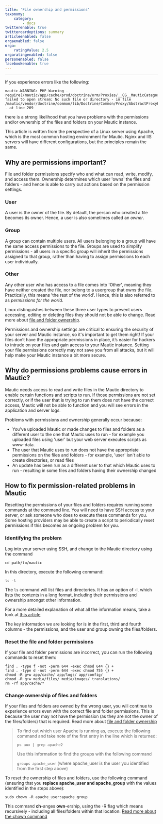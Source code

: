 ```yaml
---
title: 'File ownership and permissions'
taxonomy:
    category:
        - docs
twitterenable: true
twittercardoptions: summary
articleenabled: false
orgaenabled: false
orga:
    ratingValue: 2.5
orgaratingenabled: false
personenabled: false
facebookenable: true
---
```


---
If you experience errors like the following:
```
mautic.WARNING: PHP Warning - require(/mautic/app/cache/prod/doctrine/orm/Proxies/__CG__MauticCategoryBundleEntityCategory.php): failed to open stream: No such file or directory - in file /mautic/vendor/doctrine/common/lib/Doctrine/Common/Proxy/AbstractProxyFactory.php - at line 209
```
there is a strong likelihood that you have problems with the permissions and/or ownership of the files and folders on your Mautic instance.

This article is written from the perspective of a Linux server using Apache, which is the most common hosting environment for Mautic. Nginx and IIS servers will have different configurations, but the principles remain the same.

## Why are permissions important?
File and folder permissions specify who and what can read, write, modify, and access them. Ownership determines which user 'owns' the files and folders - and hence is able to carry out actions based on the permission settings.  

### User
A user is the owner of the file. By default, the person who created a file becomes its owner. Hence, a user is also sometimes called an _owner_.

### Group
A group can contain multiple users. All users belonging to a group will have the same access permissions to the file. Groups are used to simplify permissions - all users in a specific group will inherit the permissions assigned to that group, rather than having to assign permissions to each user individually.

### Other
Any other user who has access to a file comes into 'Other', meaning they have neither created the file, nor belong to a usergroup that owns the file. Practically, this means 'the rest of the world'. Hence, this is also referred to as _permissions for the world_.

Linux distinguishes between these three user types to prevent users accessing, editing or deleting files they should not be able to change. Read more about [file and folder ownership][ownership].

Permissions and ownership settings are critical to ensuring the security of your server and Mautic instance, so it's important to get them right!  If your files don’t have the appropriate permissions in place, it’s easier for hackers to intrude on your files and gain access to your Mautic instance. Setting your file permissions correctly may not save you from all attacks, but it will help make your Mautic instance a bit more secure.

## Why do permissions problems cause errors in Mautic?

Mautic needs access to read and write files in the Mautic directory to enable certain functions and scripts to run. If those permissions are not set correctly, or if the user that is trying to run them does not have the correct access, Mautic will not be able to function and you will see errors in the application and server logs.

Problems with permissions and ownership generally occur because:
* You've uploaded Mautic or made changes to files and folders as a different user to the one that Mautic uses to run - for example you uploaded files using 'user' but your web server executes scripts as www-data.
* The user that Mautic uses to run does not have the appropriate permissions on the files and folders - for example, 'user' isn't able to create directories, or read files
* An update has been run as a different user to that which Mautic uses to run - resulting in some files and folders having their ownership changed

## How to fix permission-related problems in Mautic
Resetting the permissions of your files and folders requires running some commands at the command line. You will need to have SSH access to your server, or ask someone who does to execute these commands for you.  Some hosting providers may be able to create a script to periodically reset permissions if this becomes an ongoing problem for you.

### Identifying the problem
Log into your server using SSH, and change to the Mautic directory using the command

`cd path/to/mautic`

In this directory, execute the following command:

`ls -l`

The `ls` command will list files and directories. It has an option of -l, which lists the contents in a long format, including their permissions and ownership amongst other information.

For a more detailed explanation of what all the information means, take a look at [this article][ls-syntax]

The key information we are looking for is in the first, third and fourth columns - the permissions, and the user and group owning the files/folders.

### Reset the file and folder permissions
If your file and folder permissions are incorrect, you can run the following commands to reset them:

```
find . -type f -not -perm 644 -exec chmod 644 {} +
find . -type d -not -perm 644 -exec chmod 755 {} +
chmod -R g+w app/cache/ app/logs/ app/config/
chmod -R g+w media/files/ media/images/ translations/
rm -rf app/cache/*
```

### Change ownership of files and folders

If your files and folders are owned by the wrong user, you will continue to experience errors even with the correct file and folder permissions. This is because the user may not have the permission (as they are not the owner of the files/folders) that is required.  Read more about [file and folder ownership][ownership]

>To find out which user Apache is running as, execute the following command and take note of the first entry in the line which is returned:
>
> `ps aux | grep apache2`
> 
> Use this information to find the groups with the following command
> 
> `groups apache_user` (where apache_user is the user you identified from the first step above)

To reset the ownership of files and folders, use the following command (ensuring that you **replace apache_user and apache_group** with the values identified in the steps above):

`sudo chown -R apache_user:apache_group`

This command **ch**-anges **own**-ership, using the -R flag which means recursively - including all files/folders within that location. [Read more about the chown command][chown-command]

[ls-syntax]: (https://www.garron.me/en/go2linux/ls-file-permissions.html)
[ownership]: (https://www.thegeekdiary.com/understanding-basic-file-permissions-and-ownership-in-linux/)
[chown-command]: (https://linuxize.com/post/linux-chown-command/)